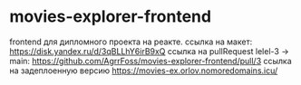 # movies-explorer-frontend
frontend для дипломного проекта на реакте.
ссылка на макет: https://disk.yandex.ru/d/3qBLLhY6irB9xQ
ссылка на pullRequest lelel-3 -> main: https://github.com/AgrrFoss/movies-explorer-frontend/pull/3
ссылка на задеплоенную версию https://movies-ex.orlov.nomoredomains.icu/